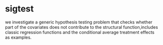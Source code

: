 # sigtest
we investigate a generic hypothesis testing problem that checks whether part of the covariates  does not contribute to the structural function,includes classic regression functions and the conditional     average treatment effects as examples.  
